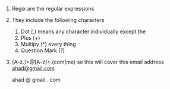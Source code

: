 1. Regix are the regular expressions
2. They include the following characters
    1. Dot (.) means any character individually except the 
    2. Plus (+)
    3. Multipy (*) every thing
    4. Question Mark (?)
3. [A-z\.]+@[A-z]+\.(com|me)
    so this will cover this email address
    ahad@gmail.com

    ahad @ gmail . com
